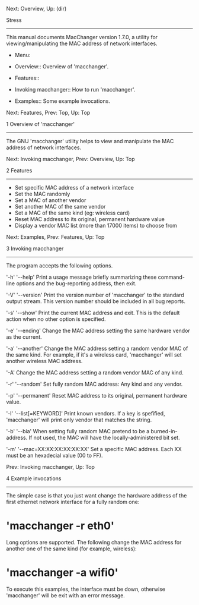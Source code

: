Next: Overview,  Up: (dir)

Stress
******

This manual documents MacChanger version 1.7.0, a utility for
viewing/manipulating the MAC address of network interfaces.

* Menu:

* Overview::                    Overview of 'macchanger'.
* Features::
* Invoking macchanger::         How to run 'macchanger'.
* Examples::                    Some example invocations.

Next: Features,  Prev: Top,  Up: Top

1 Overview of 'macchanger'
**************************

The GNU 'macchanger' utility helps to view and manipulate the MAC
address of network interfaces.

Next: Invoking macchanger,  Prev: Overview,  Up: Top

2 Features
**********

   * Set specific MAC address of a network interface
   * Set the MAC randomly
   * Set a MAC of another vendor
   * Set another MAC of the same vendor
   * Set a MAC of the same kind (eg: wireless card)
   * Reset MAC address to its original, permanent hardware value
   * Display a vendor MAC list (more than 17000 items) to choose from

Next: Examples,  Prev: Features,  Up: Top

3 Invoking macchanger
*********************

The program accepts the following options.

'-h'
'--help'
     Print a usage message briefly summarizing these command-line
     options and the bug-reporting address, then exit.

'-V'
'--version'
     Print the version number of 'macchanger' to the standard output
     stream.  This version number should be included in all bug reports.

'-s'
'--show'
     Print the current MAC address and exit.  This is the default action
     when no other option is specified.

'-e'
'--ending'
     Change the MAC address setting the same hardware vendor as the
     current.

'-a'
'--another'
     Change the MAC address setting a random vendor MAC of the same
     kind.  For example, if it's a wireless card, 'macchanger' will set
     another wireless MAC address.

'-A'
     Change the MAC address setting a random vendor MAC of any kind.

'-r'
'--random'
     Set fully random MAC address: Any kind and any vendor.

'-p'
'--permanent'
     Reset MAC address to its original, permanent hardware value.

'-l'
'--list[=KEYWORD]'
     Print known vendors.  If a key is spefified, 'macchanger' will
     print only vendor that matches the string.

'-b'
'--bia'
     When setting fully random MAC pretend to be a burned-in-address.
     If not used, the MAC will have the locally-administered bit set.

'-m'
'--mac=XX:XX:XX:XX:XX:XX'
     Set a specific MAC address.  Each XX must be an hexadecial value
     (00 to FF).

Prev: Invoking macchanger,  Up: Top

4 Example invocations
*********************

The simple case is that you just want change the hardware address of the
first ethernet network interface for a fully random one:

   # 'macchanger -r eth0'

   Long options are supported.  The following change the MAC address for
another one of the same kind (for example, wireless):

   # 'macchanger -a wifi0'

   To execute this examples, the interface must be down, otherwise
'macchanger' will be exit with an error message.


